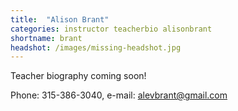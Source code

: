 ```yaml
---
title:  "Alison Brant"
categories: instructor teacherbio alisonbrant
shortname: brant
headshot: /images/missing-headshot.jpg
---
```

Teacher biography coming soon!

Phone: 315-386-3040, e-mail: <alevbrant@gmail.com>
